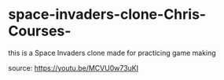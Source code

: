 # space-invaders-clone-Chris-Courses-

this is a Space Invaders clone made for practicing game making

source: https://youtu.be/MCVU0w73uKI
